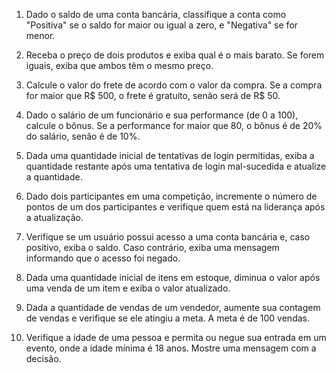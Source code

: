 1. Dado o saldo de uma conta bancária, classifique a conta como "Positiva" se o saldo for maior ou igual a zero, e "Negativa" se for menor.

2. Receba o preço de dois produtos e exiba qual é o mais barato. Se forem iguais, exiba que ambos têm o mesmo preço.

3. Calcule o valor do frete de acordo com o valor da compra. Se a compra for maior que R$ 500, o frete é gratuito, senão será de R$ 50.

4. Dado o salário de um funcionário e sua performance (de 0 a 100), calcule o bônus. Se a performance for maior que 80, o bônus é de 20% do salário, senão é de 10%.

5. Dada uma quantidade inicial de tentativas de login permitidas, exiba a quantidade restante após uma tentativa de login mal-sucedida e atualize a quantidade.

6. Dado dois participantes em uma competição, incremente o número de pontos de um dos participantes e verifique quem está na liderança após a atualização.

7. Verifique se um usuário possui acesso a uma conta bancária e, caso positivo, exiba o saldo. Caso contrário, exiba uma mensagem informando que o acesso foi negado.

8. Dada uma quantidade inicial de itens em estoque, diminua o valor após uma venda de um item e exiba o valor atualizado.

9. Dada a quantidade de vendas de um vendedor, aumente sua contagem de vendas e verifique se ele atingiu a meta. A meta é de 100 vendas.

10. Verifique a idade de uma pessoa e permita ou negue sua entrada em um evento, onde a idade mínima é 18 anos. Mostre uma mensagem com a decisão.